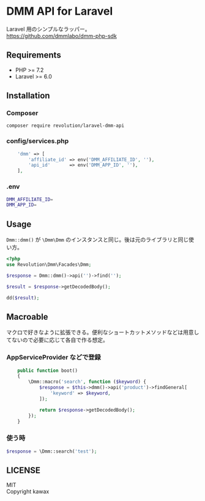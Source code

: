 # DMM API for Laravel

Laravel 用のシンプルなラッパー。  
https://github.com/dmmlabo/dmm-php-sdk

## Requirements
- PHP >= 7.2
- Laravel >= 6.0

## Installation

### Composer
```
composer require revolution/laravel-dmm-api
```

### config/services.php
```php
    'dmm' => [
        'affiliate_id' => env('DMM_AFFILIATE_ID', ''),
        'api_id'       => env('DMM_APP_ID', ''),
    ],
```

### .env
```bash
DMM_AFFILIATE_ID=
DMM_APP_ID=
```

## Usage

`Dmm::dmm()` が `\Dmm\Dmm` のインスタンスと同じ。後は元のライブラリと同じ使い方。

```php
<?php
use Revolution\Dmm\Facades\Dmm;

$response = Dmm::dmm()->api('')->find('');

$result = $response->getDecodedBody();

dd($result);
```

## Macroable

マクロで好きなように拡張できる。便利なショートカットメソッドなどは用意してないので必要に応じて各自で作る想定。

### AppServiceProvider などで登録

```php
    public function boot()
    {
        \Dmm::macro('search', function ($keyword) {
            $response = $this->dmm()->api('product')->findGeneral[
                'keyword' => $keyword,
            ]);

            return $response->getDecodedBody();
        });
    }
```

### 使う時
```php
$response = \Dmm::search('test');
```

## LICENSE
MIT  
Copyright kawax
